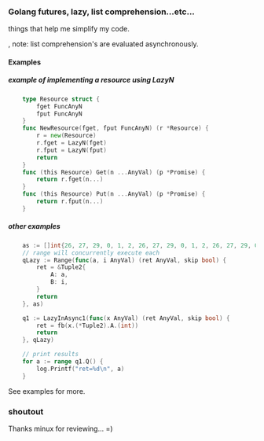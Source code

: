 ### Golang futures, lazy, list comprehension...etc...

things that help me simplify my code.

, note: list comprehension's are evaluated asynchronously.

#### Examples

##### example of implementing a resource using LazyN

```go
	type Resource struct {
		fget FuncAnyN
		fput FuncAnyN
	}
	func NewResource(fget, fput FuncAnyN) (r *Resource) {
		r = new(Resource)
		r.fget = LazyN(fget)
		r.fput = LazyN(fput)
		return
	}
	func (this Resource) Get(n ...AnyVal) (p *Promise) {
		return r.fget(n...)
	}
	func (this Resource) Put(n ...AnyVal) (p *Promise) {
		return r.fput(n...)
	}
```

##### other examples

```go
	as := []int{26, 27, 29, 0, 1, 2, 26, 27, 29, 0, 1, 2, 26, 27, 29, 0, 1, 2}
	// range will concurrently execute each
	qLazy := Range(func(a, i AnyVal) (ret AnyVal, skip bool) {
		ret = &Tuple2{
			A: a,
			B: i,
		}
		return
	}, as)

	q1 := LazyInAsync1(func(x AnyVal) (ret AnyVal, skip bool) {
		ret = fb(x.(*Tuple2).A.(int))
		return
	}, qLazy)

	// print results
	for a := range q1.Q() {
		log.Printf("ret=%d\n", a)
	}
```

See examples for more.



### shoutout

Thanks minux for reviewing... =)
